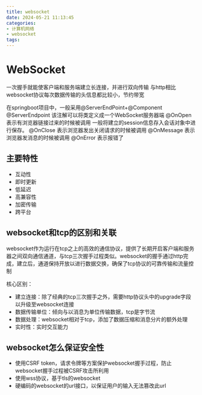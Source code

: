 ```yaml
---
title: websocket
date: 2024-05-21 11:13:45
categories:
- 计算机网络
- websocket
tags:
---
```


# WebSocket
一次握手就能使客户端和服务端建立长连接，并进行双向传输
与http相比websocket协议每次数据传输的头信息都比较小，节约带宽

在springboot项目中，一般采用@ServerEndPoint+@Component
@ServerEndpoint 该注解可以将类定义成一个WebSocket服务器端
@OnOpen 表示有浏览器链接过来的时候被调用
一般将建立的session信息存入会话对象中进行保存。
@OnClose 表示浏览器发出关闭请求的时候被调用
@OnMessage 表示浏览器发消息的时候被调用
@OnError 表示报错了

## 主要特性
- 互动性
- 即时更新
- 低延迟
- 高兼容性
- 加密传输
- 跨平台

## websocket和tcp的区别和关联
websocket作为运行在tcp之上的高效的通信协议，提供了长期开启客户端和服务器之间双向通信通道，与tcp三次握手过程类似。websocket的握手通过http完成，建立后，通道保持开放以进行数据交换，确保了tcp协议的可靠传输和流量控制

核心区别：
- 建立连接：除了经典的tcp三次握手之外，需要http协议头中的upgrade字段以升级至websocket连接
- 数据传输单位：倾向与以消息为单位传输数据，tcp是字节流
- 数据处理：websocket相对于tcp，添加了数据压缩和消息分片的额外处理
- 实时性：实时交互能力

## websocket怎么保证安全性
- 使用CSRF token，请求令牌等方案保护websocket握手过程，防止websocket握手过程被CSRF攻击所利用
- 使用wss协议，基于tls的websocket
- 硬编码的websocket的url接口，以保证用户的输入无法篡改此url


